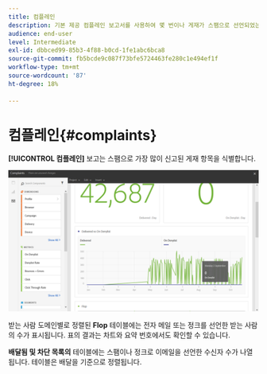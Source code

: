 ```yaml
---
title: 컴플레인
description: 기본 제공 컴플레인 보고서를 사용하여 몇 번이나 게재가 스팸으로 선언되었는지 알아봅니다.
audience: end-user
level: Intermediate
exl-id: dbbced99-85b3-4f88-b0cd-1fe1abc6bca8
source-git-commit: fb5bcde9c087f73bfe5724463fe280c1e494ef1f
workflow-type: tm+mt
source-wordcount: '87'
ht-degree: 18%

---
```


# 컴플레인{#complaints}

**[!UICONTROL 컴플레인]** 보고는 스팸으로 가장 많이 신고된 게재 항목을 식별합니다.

![](assets/delivery_reports_complaints.png)

받는 사람 도메인별로 정렬된 **Flop** 테이블에는 전자 메일 또는 정크를 선언한 받는 사람의 수가 표시됩니다. 표의 결과는 차트와 요약 번호에서도 확인할 수 있습니다.

**배달됨 및 차단 목록의** 테이블에는 스팸이나 정크로 이메일을 선언한 수신자 수가 나열됩니다. 테이블은 배달을 기준으로 정렬됩니다.
